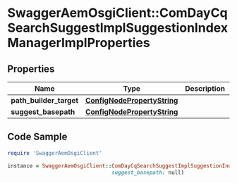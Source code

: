 # SwaggerAemOsgiClient::ComDayCqSearchSuggestImplSuggestionIndexManagerImplProperties

## Properties

Name | Type | Description | Notes
------------ | ------------- | ------------- | -------------
**path_builder_target** | [**ConfigNodePropertyString**](ConfigNodePropertyString.md) |  | [optional] 
**suggest_basepath** | [**ConfigNodePropertyString**](ConfigNodePropertyString.md) |  | [optional] 

## Code Sample

```ruby
require 'SwaggerAemOsgiClient'

instance = SwaggerAemOsgiClient::ComDayCqSearchSuggestImplSuggestionIndexManagerImplProperties.new(path_builder_target: null,
                                 suggest_basepath: null)
```


